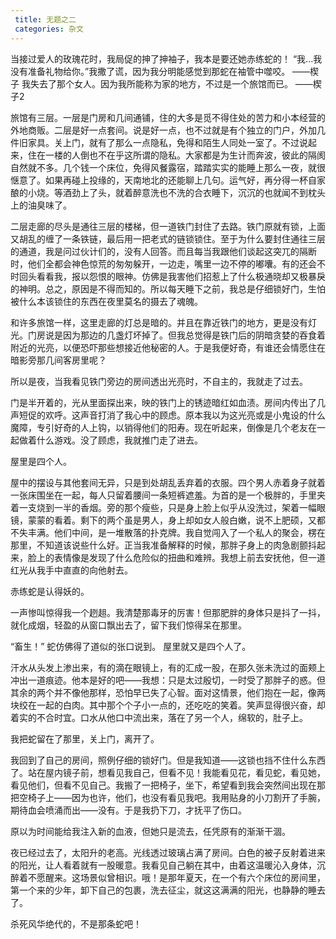 ```yaml
---
 title: 无题之二
 categories: 杂文
---
```


当接过爱人的玫瑰花时，我局促的抻了抻袖子，我本是要还她赤练蛇的！
“我...我没有准备礼物给你。”我撒了谎，因为我分明能感觉到那蛇在袖管中噬咬。
                                                                                                                                ——楔子
我失去了那个女人。因为我所能称为家的地方，不过是一个旅馆而已。
                                                                                                                                ——楔子2

旅馆有三层。一层是门房和几间通铺，住的大多是觅不得住处的苦力和小本经营的外地商贩。二层是好一点套间。说是好一点，也不过就是有个独立的门户，外加几件旧家具。关上门，就有了那么一点隐私，免得和陌生人同处一室了。不过说起来，住在一楼的人倒也不在乎这所谓的隐私。大家都是为生计而奔波，彼此的隔阂自然就不多。几个钱一个床位，免得风餐露宿，踏踏实实的能睡上那么一夜，就很惬意了。如果再碰上投缘的，天南地北的还能聊上几句。运气好，再分得一杯自家酿的小烧。等酒劲上了头，就着醉意洗也不洗的合衣睡下，沉沉的也就闻不到枕头上的油臭味了。

二层走廊的尽头是通往三层的楼梯，但一道铁门封住了去路。铁门原就有锁，上面又胡乱的缠了一条铁链，最后用一把老式的链锁锁住。至于为什么要封住通往三层的通道，我是问过伙计们的，没有人回答。而且每当我跟他们谈起这突兀的隔断时，他们全都会神色惊荒的匆匆躲开，一边走，嘴里一边不停的嘟囔。有的还会不时回头看看我，报以怨恨的眼神。仿佛是我害他们招惹上了什么极通晓却又极暴戾的神明。总之，原因是不得而知的。所以每天睡下之前，我总是仔细锁好门，生怕被什么本该锁住的东西在夜里莫名的摄去了魂魄。

和许多旅馆一样，这里走廊的灯总是暗的。并且在靠近铁门的地方，更是没有灯光。门房说是因为那边的几盏灯坏掉了。但我总觉得是铁门后的阴暗贪婪的吞食着附近的光亮，以便恐吓那些想接近他秘密的人。于是我便好奇，有谁还会情愿住在暗影旁那几间客房里呢？

所以是夜，当我看见铁门旁边的房间透出光亮时，不自主的，我就走了过去。

门是半开着的，光从里面探出来，映的铁门上的锈迹暗红如血渍。房间内传出了几声短促的欢呼。这声音打消了我心中的顾虑。原本我以为这光亮或是小鬼设的什么魔障，专引好奇的人上钩，以销得他们的阳寿。现在听起来，倒像是几个老友在一起做着什么游戏。没了顾虑，我就推门走了进去。

屋里是四个人。

屋中的摆设与其他套间无异，只是到处胡乱丢弃着的衣服。四个男人赤着身子就着一张床围坐在一起，每人只留着腰间一条短裤遮羞。为首的是一个极胖的，手里夹着一支烧到一半的香烟。旁的那个瘦些，只是身上脸上似乎从没洗过，架着一幅眼镜，蒙蒙的看着。剩下的两个虽是男人，身上却如女人般白嫩，说不上肥硕，又都不失丰满。他们中间，是一堆散落的扑克牌。我自觉闯入了一个私人的聚会，楞在那里，不知道该说些什么好。正当我准备解释的时候，那胖子身上的肉急剧颤抖起来，脸上的表情像是发现了什么危险似的扭曲和难辨。我想上前去安抚他，但一道红光从我手中直直的向他射去。

赤练蛇是认得妖的。

一声惨叫惊得我一个趔趄。我清楚那毒牙的厉害！但那肥胖的身体只是抖了一抖，就化成烟，轻盈的从窗口飘出去了，留下我们惊得呆在那里。

“畜生！” 蛇仿佛得了道似的张口说到。
屋里就又是四个人了。

汗水从头发上渗出来，有的滴在眼镜上，有的汇成一股，在那久张未洗过的面颊上冲出一道痕迹。他本是好的吧——我想：只是太过殷切，一时受了那胖子的惑。但其余的两个并不像他那样，恐怕早已失了心智。面对这情景，他们抱在一起，像两块绞在一起的白肉。其中那个个子小一点的，还吃吃的笑着。笑声显得很兴奋，却着实的不合时宜。口水从他口中流出来，落在了另一个人，绵软的，肚子上。

我把蛇留在了那里，关上门，离开了。

我回到了自己的房间，照例仔细的锁好门。但是我知道——这锁也挡不住什么东西了。站在屋内镜子前，想看见我自己，但看不见！我能看见花，看见蛇，看见她，看见他们，但看不见自己。我搬了一把椅子，坐下，希望看到我会突然间出现在那把空椅子上——因为也许，他们，也没有看见我吧。我用贴身的小刀割开了手腕，期待血会喷涌而出——没有。于是我扔下刀，才抚平了伤口。

原以为时间能给我注入新的血液，但她只是流去，任凭原有的渐渐干涸。

夜已经过去了，太阳升的老高。光线透过玻璃占满了房间。白色的被子反射着进来的阳光，让人看着就有一股暖意。我看见自己躺在其中，由着这温暖沁入身体，沉醉着不愿醒来。这场景似曾相识。哦！是那年夏天，在一个有六个床位的房间里，第一个来的少年，卸下自己的包裹，洗去征尘，就这这满满的阳光，也静静的睡去了。

杀死风华绝代的，不是那条蛇吧！
